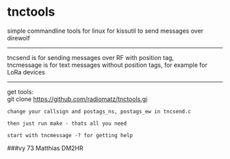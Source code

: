 # tnctools
simple commandline tools for linux for kissutil to send messages over direwolf

____________________________________

tncsend is for sending messages over RF with position tag,<br/>
tncmessage is for text messages without position tags, for example for LoRa devices

____________________________________

get tools:<br/>
	git clone https://github.com/radiomatz/tnctools.gi
	
	change your callsign and postags_ns, postags_ew in tncsend.c
	
	then just run make - thats all you need

	start with tncmessage -? for getting help	
 

###vy 73 Matthias DM2HR
